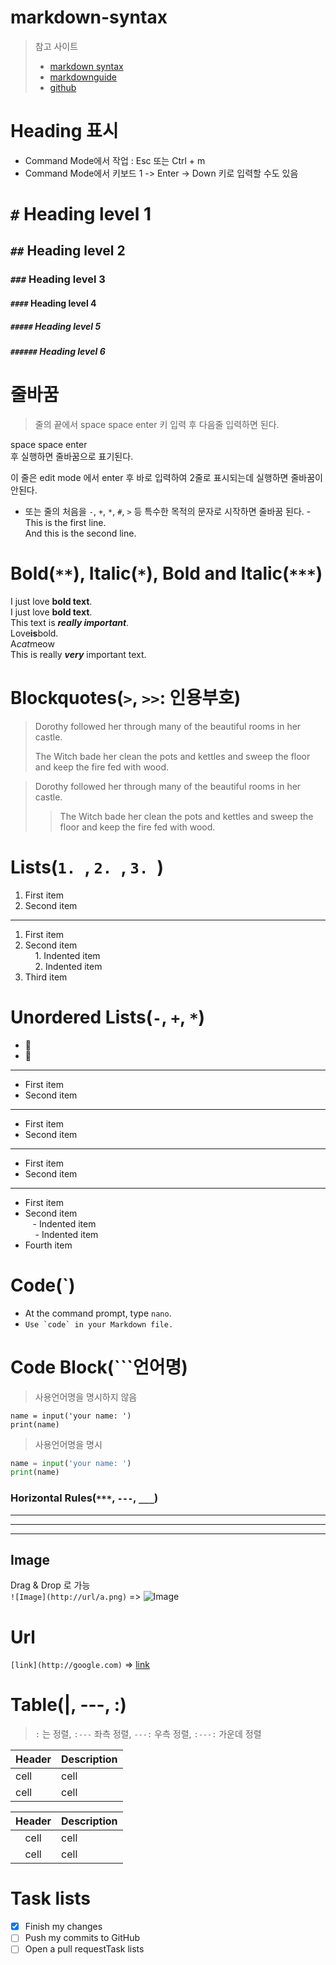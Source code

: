 # markdown-syntax

> 참고 사이트
> - [markdown syntax](https://www.markdownguide.org/basic-syntax/#code)  
> - [markdownguide](https://www.markdownguide.org/)  
> - [github](https://docs.github.com/en/get-started/writing-on-github/getting-started-with-writing-and-formatting-on-github/basic-writing-and-formatting-syntax)  


# Heading 표시

- Command Mode에서 작업 : Esc 또는 Ctrl + m
- Command Mode에서 키보드 1 -> Enter -> Down 키로 입력할 수도 있음

# `#` Heading level 1
## `##` Heading level 2
### `###` Heading level 3
#### `####` Heading level 4
##### `#####` Heading level 5
##### `######` Heading level 6

# 줄바꿈 

 > 줄의 끝에서 space space enter 키 입력 후 다음줄 입력하면 된다.

space space enter  
후 실행하면 줄바꿈으로 표기된다.  

이 줄은 edit mode 에서
enter 후 바로 입력하여 2줄로 표시되는데 실행하면 줄바꿈이 안된다.  

- 또는 줄의 처음을 `-`, `+`, `*`, `#`, `>` 등 특수한 목적의 문자로 시작하면 줄바꿈 된다.
-This is the first line.  
And this is the second line. 


# Bold(`**`), Italic(`*`), Bold and Italic(`***`)

I just love **bold text**.  
I just love __bold text__.  
This text is __*really important*__.  
Love**is**bold.  
A*cat*meow  
This is really ***very*** important text.  


# Blockquotes(`>`, `>>`: 인용부호)

> Dorothy followed her through many of the beautiful rooms in her castle.
>
> The Witch bade her clean the pots and kettles and sweep the floor and keep the fire fed with wood.

> Dorothy followed her through many of the beautiful rooms in her castle.
>
>> The Witch bade her clean the pots and kettles and sweep the floor and keep the fire fed with wood.

# Lists(`1. `, `2. `, `3. `)

1. First item   
2. Second item  
--- 
1. First item
2. Second item  
    1. Indented item  
    2. Indented item
3. Third item 

# Unordered Lists(`-`, `+`, `*`)

- 🍎
- 🍋

---

- First item
- Second item  

---  

* First item
* Second item  

---

+ First item  
+ Second item  

---

- First item  
- Second item  
    - Indented item  
    - Indented item  
- Fourth item  


# Code(`)

- At the command prompt, type `nano`.
- ``Use `code` in your Markdown file.``


# Code Block(```언어명)

> 사용언어명을 명시하지 않음

```
name = input('your name: ')
print(name)
```

> 사용언어명을 명시

```python
name = input('your name: ')
print(name)
```

### Horizontal Rules(`***`, `---`, `___`)

***

---

_________________


## Image

Drag & Drop 로 가능  
`![Image](http://url/a.png)` => ![Image](http://url/a.png) 


# Url

`[link](http://google.com)` => [link](http://google.com)


# Table(|, ---, :)

> `:` 는 정렬, `:---` 좌측 정렬, `---:` 우측 정렬, `:---:` 가운데 정렬

|Header|Description|
|---|---|
|cell|cell|
|cell|cell|


|Header|Description|
|:---:|:---|
|cell|cell|
|cell|cell|


# Task lists

- [x] Finish my changes
- [ ] Push my commits to GitHub
- [ ] Open a pull requestTask lists
